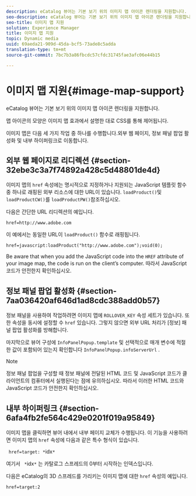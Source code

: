 ```yaml
---
description: eCatalog 뷰어는 기본 보기 위의 이미지 맵 아이콘 렌더링을 지원합니다.
seo-description: eCatalog 뷰어는 기본 보기 위의 이미지 맵 아이콘 렌더링을 지원합니다.
seo-title: 이미지 맵 지원
solution: Experience Manager
title: 이미지 맵 지원
topic: Dynamic media
uuid: 69aeda21-909d-45da-bcf5-73ade8c5adda
translation-type: tm+mt
source-git-commit: 7bc7b3a86fbcdc57cfdc31745fae3afc06e44b15

---
```



# 이미지 맵 지원{#image-map-support}

eCatalog 뷰어는 기본 보기 위의 이미지 맵 아이콘 렌더링을 지원합니다.

맵 아이콘의 모양은 이미지 맵 효과에서 [](../../c-html5-s7-aem-asset-viewers/c-html5-20-ecatalog-viewer-about/c-html5-20-ecatalog-viewer-customizingviewer/r-html5-ecatalog-viewer-20-customize-imagemapeffect.md#reference-261df27d1ed145c882b26b88e33a0289)설명한 대로 CSS를 통해 제어됩니다.

이미지 맵은 다음 세 가지 작업 중 하나를 수행합니다.외부 웹 페이지, 정보 패널 팝업 활성화 및 내부 하이퍼링크로 이동합니다.

## 외부 웹 페이지로 리디렉션 {#section-32ebe3c3a7f74892a428c5d48801de4d}

이미지 맵의 `href` 속성에는 명시적으로 지정하거나 지원되는 JavaScript 템플릿 함수 중 하나로 래핑된 외부 리소스에 대한 URL이 있습니다. `loadProduct()`및 `loadProductCW()`를 `loadProductPW()`참조하십시오.

다음은 간단한 URL 리디렉션의 예입니다.

`href=http://www.adobe.com`

이 예에서는 동일한 URL이 `loadProduct()` 함수로 래핑됩니다.

`href=javascript:loadProduct("http://www.adobe.com");void(0);`

Be aware that when you add the JavaScript code into the `HREF` attribute of your image map, the code is run on the client’s computer. 따라서 JavaScript 코드가 안전한지 확인하십시오.

## 정보 패널 팝업 활성화 {#section-7aa036420af646d1ad8cdc388add0b57}

정보 패널을 사용하여 작업하려면 이미지 맵에 `ROLLOVER_KEY` 속성 세트가 있습니다. 또한 속성을 동시에 설정할 수 `href` 있습니다. 그렇지 않으면 외부 URL 처리가 [정보] 패널 팝업 활성화를 방해합니다.

마지막으로 뷰어 구성에 `InfoPanelPopup.template` 및 선택적으로 매개 변수에 적절한 값이 포함되어 있는지 확인합니다 `InfoPanelPopup.infoServerUrl` .

>[!NOTE]
>
>정보 패널 팝업을 구성할 때 정보 패널에 전달된 HTML 코드 및 JavaScript 코드가 클라이언트의 컴퓨터에서 실행된다는 점에 유의하십시오. 따라서 이러한 HTML 코드와 JavaScript 코드가 안전한지 확인하십시오.

## 내부 하이퍼링크 {#section-6afa4fb2fe564c429e0201f019a95849}

이미지 맵을 클릭하면 뷰어 내에서 내부 페이지 교체가 수행됩니다. 이 기능을 사용하려면 이미지 맵의 `href` 속성에 다음과 같은 특수 형식이 있습니다.

` href=target: *`idx`*`

여기서 ` *`idx`*` 는 카탈로그 스프레드의 0부터 시작하는 인덱스입니다.

다음은 eCatalog의 3D 스프레드를 가리키는 이미지 맵에 대한 `href` 속성의 예입니다.

`href=target:2`
